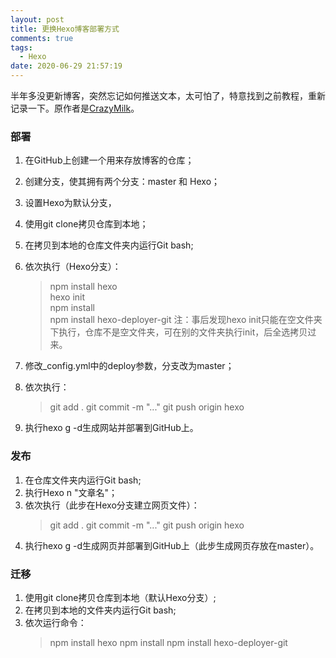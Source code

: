 ```yaml
---
layout: post
title: 更换Hexo博客部署方式
comments: true
tags:
  - Hexo
date: 2020-06-29 21:57:19
---
```

半年多没更新博客，突然忘记如何推送文本，太可怕了，特意找到之前教程，重新记录一下。原作者是[CrazyMilk](https://www.zhihu.com/question/21193762/answer/79109280)。
<!--more-->

### 部署
1. 在GitHub上创建一个用来存放博客的仓库；
2. 创建分支，使其拥有两个分支：master 和 Hexo；
3. 设置Hexo为默认分支，
4. 使用git clone拷贝仓库到本地；
5. 在拷贝到本地的仓库文件夹内运行Git bash;
6. 依次执行（Hexo分支）：
	>npm install hexo  
	>hexo init  
	>npm install  
	>npm install hexo-deployer-git
	注：事后发现hexo init只能在空文件夹下执行，仓库不是空文件夹，可在别的文件夹执行init，后全选拷贝过来。

7. 修改_config.yml中的deploy参数，分支改为master；
8. 依次执行：
	>git add .
	>git commit -m "..."
	>git push origin hexo
9. 执行hexo g -d生成网站并部署到GitHub上。

### 发布
1. 在仓库文件夹内运行Git bash;
2. 执行Hexo n "文章名"；
3. 依次执行（此步在Hexo分支建立网页文件）：
	>git add .
	>git commit -m "..."
	>git push origin hexo
4. 执行hexo g -d生成网页并部署到GitHub上（此步生成网页存放在master）。

### 迁移
1. 使用git clone拷贝仓库到本地（默认Hexo分支）;
2. 在拷贝到本地的文件夹内运行Git bash;
3. 依次运行命令：
	>npm install hexo
	>npm install
	>npm install hexo-deployer-git